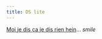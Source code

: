 ```yaml
---
title: DS lite
---
```


[Moi je dis ça je dis rien
hein](http://www.engadget.com/2006/01/26/nintendo_announces_ds_lite/)...
*smile*

